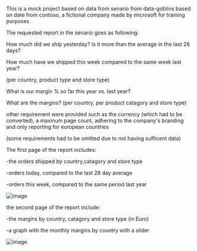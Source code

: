 This is a mock project based on data from senario from data-goblins based on date from contoso, a fictional company made by microsoft for training purposes 

The requested report in the senario goes as following:

How much did we ship yesterday? Is it more than the average in the last 28 days?

How much have we shipped this week compared to the same week last year? 

(per country, product type and store type)

What is our margin % so far this year vs. last year?

What are the margins? (per country, per product catagory and store type)

other requirement were provided such as the currency (which had to be converted), a maxinum page count, adhering to the company's branding and
only reporting for european countries

(some requirements had to be omitted due to not having sufficent data)

The first page of the report includes:

-the orders shipped by country,catagory and store type

-orders today, compared to the last 28 day average

-orders this week, compared to the same period last year

![image](https://github.com/islam-Abdulhameid/PowerBI-mock-project/assets/151693812/233b9606-cff9-4e1b-924a-e25c0487930d)

the second page of the report include:

-the margins by country, catagory and store type (in Euro)

-a graph with the monthly margins by country with a slider

![image](https://github.com/islam-Abdulhameid/PowerBI-mock-project/assets/151693812/682a4efd-85fa-4912-b052-94f5e418c7a7)






